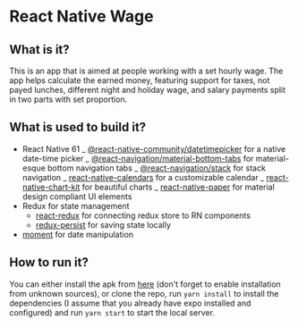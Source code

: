 # React Native Wage

## What is it?

This is an app that is aimed at people working with a set hourly wage. The app helps calculate the earned money, featuring support for taxes, not payed lunches, different night and holiday wage, and salary payments split in two parts with set proportion.

## What is used to build it?

-   React Native 61
    _ [@react-native-community/datetimepicker](https://github.com/react-native-community/datetimepicker) for a native date-time picker
    _ [@react-navigation/material-bottom-tabs](https://github.com/react-navigation/react-navigation/tree/4.x/packages/material-bottom-tabs) for material-esque bottom navigation tabs
    _ [@react-navigation/stack](https://github.com/react-navigation/react-navigation/tree/4.x/packages/stack) for stack navigation
    _ [react-native-calendars](https://github.com/wix/react-native-calendars) for a customizable calendar
    _ [react-native-chart-kit](https://github.com/indiespirit/react-native-chart-kit) for beautiful charts
    _ [react-native-paper](https://github.com/callstack/react-native-paper) for material design compliant UI elements
-   Redux for state management
    -   [react-redux](https://github.com/reduxjs/react-redux) for connecting redux store to RN components
    -   [redux-persist](https://github.com/rt2zz/redux-persist) for saving state locally
-   [moment](https://github.com/moment/moment) for date manipulation

## How to run it?

You can either install the apk from [here](https://github.com/eqlion/rn-wage/releases/tag/v1.0) (don't forget to enable installation from unknown sources), or clone the repo, run `yarn install` to install the dependencies (I assume that you already have expo installed and configured) and run `yarn start` to start the local server.
